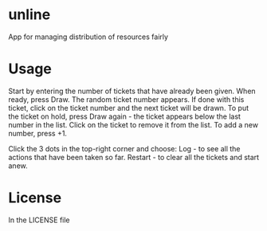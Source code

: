 # unline
App for managing distribution of resources fairly

# Usage
Start by entering the number of tickets that have already been given. When ready, press Draw. The random ticket number appears. If done with this ticket, click on the ticket number and the next ticket will be drawn. To put the ticket on hold, press Draw again - the ticket appears below the last number in the list. Click on the ticket to remove it from the list. To add a new number, press +1.

Click the 3 dots in the top-right corner and choose:
Log - to see all the actions that have been taken so far.
Restart - to clear all the tickets and start anew.

# License
In the LICENSE file
